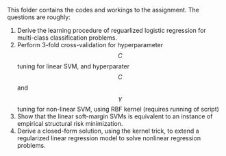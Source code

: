 This folder contains the codes and workings to the assignment. The questions are roughly:

1. Derive the learning procedure of reguarlized logistic regression for multi-class classification problems.
2. Perform 3-fold cross-validation for hyperparameter $$C$$ tuning for linear SVM, and hyperparater $$C$$ and $$\gamma$$ tuning for non-linear SVM, using RBF kernel (requires running of script)
3. Show that the linear soft-margin SVMs is equivalent to an instance of empirical structural risk minimization.
4. Derive a closed-form solution, using the kernel trick, to extend a regularized linear regression model to solve nonlinear regression problems.
